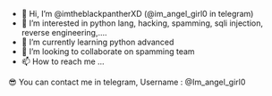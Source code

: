 - 👋 Hi, I’m @imtheblackpantherXD (@im_angel_girl0 in telegram)
- 👀 I’m interested in python lang, hacking, spamming, sqli injection, reverse engineering,....
- 🌱 I’m currently learning python advanced
- 💞️ I’m looking to collaborate on spamming team
- 📫 How to reach me ...

😎 You can contact me in telegram, Username : @Im_angel_girl0

<!---
imtheblackpantherXD/imtheblackpantherXD is a ✨ special ✨ repository because its `README.md` (this file) appears on your GitHub profile.
You can click the Preview link to take a look at your changes.
--->
